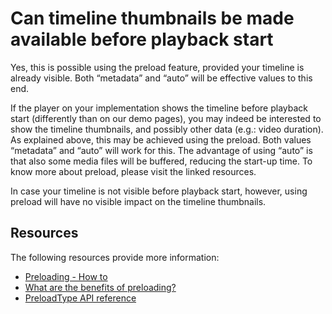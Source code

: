 # Can timeline thumbnails be made available before playback start

Yes, this is possible using the preload feature, provided your timeline is already visible. Both “metadata” and “auto” will be effective values to this end.

If the player on your implementation shows the timeline before playback start (differently than on our demo pages), you may indeed be interested to show the timeline thumbnails, and possibly other data (e.g.: video duration). As explained above, this may be achieved using the preload. Both values “metadata” and “auto” will work for this. The advantage of using “auto” is that also some media files will be buffered, reducing the start-up time. To know more about preload, please visit the linked resources.

In case your timeline is not visible before playback start, however, using preload will have no visible impact on the timeline thumbnails.


## Resources
The following resources provide more information:

- [Preloading - How to](../how-to-guides/07-miscellaneous/09-preloading.md)
- [What are the benefits of preloading?](38-what-are-the-benefits-of-preloading.md)
- [PreloadType API reference](https://docs.portal.theoplayer.com/api-reference/web/theoplayer.preloadtype.md)

 